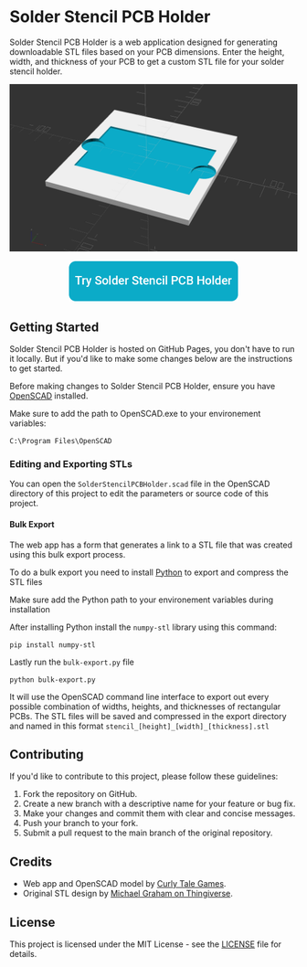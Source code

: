 # Solder Stencil PCB Holder

Solder Stencil PCB Holder is a web application designed for generating downloadable STL files based on your PCB dimensions. Enter the height, width, and thickness of your PCB to get a custom STL file for your solder stencil holder.

![Screenshot](screenshot.png)

<p align="center">
  <a href="https://curlytalegamesllc.github.io/SolderStencilPCBHolder/"><img height="70px" src="./docs/try.png"></a>
</p>

## Getting Started


Solder Stencil PCB Holder is hosted on GitHub Pages, you don't have to run it locally. But if you'd like to make some changes below are the instructions to get started.

Before making changes to Solder Stencil PCB Holder, ensure you have [OpenSCAD](https://openscad.org/downloads.html) installed.


Make sure to add the path to OpenSCAD.exe to your environement variables:

    C:\Program Files\OpenSCAD

### Editing and Exporting STLs

You can open the `SolderStencilPCBHolder.scad` file in the OpenSCAD directory of this project to edit the parameters or source code of this project.

#### Bulk Export

The web app has a form that generates a link to a STL file that was created using this bulk export process.

To do a bulk export you need to install [Python](https://www.python.org/downloads/) to export and compress the STL files

Make sure add the Python path to your environement variables during installation

After installing Python install the `numpy-stl` library using this command:

    pip install numpy-stl


Lastly run the `bulk-export.py` file

    python bulk-export.py

It will use the OpenSCAD command line interface to export out every possible combination of widths, heights, and thicknesses of rectangular PCBs. The STL files will be saved and compressed in the export directory and named in this format `stencil_[height]_[width]_[thickness].stl`


## Contributing
If you'd like to contribute to this project, please follow these guidelines:

1. Fork the repository on GitHub.
2. Create a new branch with a descriptive name for your feature or bug fix.
3. Make your changes and commit them with clear and concise messages.
4. Push your branch to your fork.
5. Submit a pull request to the main branch of the original repository.


## Credits

- Web app and OpenSCAD model by [Curly Tale Games](https://curlytalegames.com/).
- Original STL design by [Michael Graham on Thingiverse](https://www.thingiverse.com/mechengineermike/designs).

## License

This project is licensed under the MIT License - see the [LICENSE](LICENSE) file for details.
